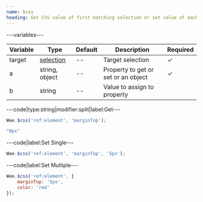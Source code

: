 ```yaml
---
name: $css
heading: Get CSS value of first matching selection or set value of each matching selection
---
```


---variables---

| Variable | Type | Default | Description | Required |
| -- | -- | -- | -- | -- |
| target | [selection](/script#selection) | -- | Target selection | ✓ |
| a | string, object | -- | Property to get or set or an object | ✓ |
| b | string | -- | Value to assign to property ||

---code|type:string|modifier:split|label:Get---

```javascript
Wee.$css('ref:element', 'marginTop');
```

```javascript
"0px"
```

---code|label:Set Single---

```javascript
Wee.$css('ref:element', 'marginTop', '5px');
```

---code|label:Set Multiple---

```javascript
Wee.$css('ref:element', {
	marginTop: '5px',
	color: 'red'
});
```
